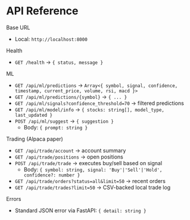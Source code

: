 API Reference
=============

Base URL
- Local: `http://localhost:8000`

Health
- `GET /health` → `{ status, message }`

ML
- `GET /api/ml/predictions` → `Array<{ symbol, signal, confidence, timestamp, current_price, volume, rsi, macd }>`
- `GET /api/ml/predictions/{symbol}` → `{ ... }`
- `GET /api/ml/signals?confidence_threshold=70` → filtered predictions
- `GET /api/ml/model/info` → `{ stocks: string[], model_type, last_updated }`
- `POST /api/ml/suggest` → `{ suggestion }`
  - Body: `{ prompt: string }`

Trading (Alpaca paper)
- `GET /api/trade/account` → account summary
- `GET /api/trade/positions` → open positions
- `POST /api/trade/trade` → executes buy/sell based on signal
  - Body: `{ symbol: string, signal: 'Buy'|'Sell'|'Hold', confidence?: number }`
- `GET /api/trade/orders?status=all&limit=50` → recent orders
- `GET /api/trade/trades?limit=50` → CSV-backed local trade log

Errors
- Standard JSON error via FastAPI: `{ detail: string }`


